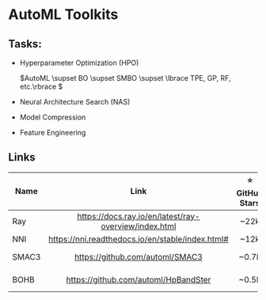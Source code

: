 # AutoML Toolkits


## Tasks:

- Hyperparameter Optimization (HPO)

  $AutoML \supset BO \supset SMBO \supset \lbrace TPE, GP, RF, etc.\rbrace $
 
- Neural Architecture Search (NAS)

- Model Compression

- Feature Engineering


## Links

Name | Link | :star: GitHub Stars | Developer | Search Alg
---|:---:|:---:|:---:|:---:
Ray | https://docs.ray.io/en/latest/ray-overview/index.html | ~22k | Ray Team | [here](https://docs.ray.io/en/latest/tune/api_docs/suggestion.html#tune-search-alg)
NNI | https://nni.readthedocs.io/en/stable/index.html# | ~12k | Mircosoft
SMAC3 | https://github.com/automl/SMAC3 | ~0.7k | AutoML Group
BOHB | https://github.com/automl/HpBandSter | ~0.5k | AutoML Group
